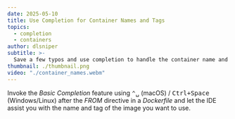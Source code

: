 ```yaml
---
date: 2025-05-10
title: Use Completion for Container Names and Tags
topics:
  - completion
  - containers
author: dlsniper
subtitle: >-
  Save a few typos and use completion to handle the container name and tag in a Dockerfile.
thumbnail: ./thumbnail.png
video: "./container_names.webm"
---
```


Invoke the _Basic Completion_ feature using <kbd>⌃␣</kbd> (macOS) / <kbd>Ctrl+Space</kbd> (Windows/Linux) after the _FROM_ directive in a _Dockerfile_ and let the IDE assist you with the name and tag of the image you want to use.
